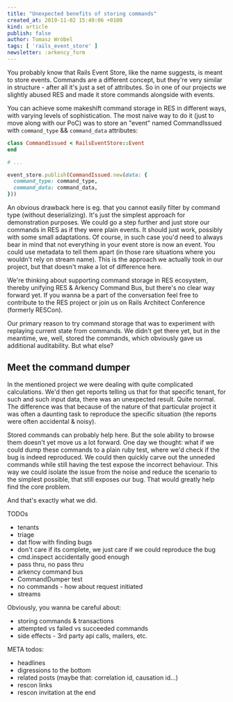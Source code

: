 ```yaml
---
title: "Unexpected benefits of storing commands"
created_at: 2019-11-02 15:49:06 +0100
kind: article
publish: false
author: Tomasz Wróbel
tags: [ 'rails_event_store' ]
newsletter: :arkency_form
---
```


You probably know that Rails Event Store, like the name suggests, is meant to store events. Commands are a different concept, but they're very similar in structure - after all it's just a set of attributes. So in one of our projects we slightly abused RES and made it store commands alongside with events.

<!-- more -->

You can achieve some makeshift command storage in RES in different ways, with varying levels of sophistication. The most naive way to do it (just to move along with our PoC) was to store an "event" named CommandIssued with `command_type` && `command_data` attributes:

```ruby
class CommandIssued < RailsEventStore::Event
end

# ...

event_store.publish(CommandIssued.new(data: {
  command_type: command_type,
  command_data: command_data,
}))
```

An obvious drawback here is eg. that you cannot easily filter by command type (without deserializing). It's just the simplest approach for demonstration purposes. We could go a step further and just store our commands in RES as if they were plain events. It should just work, possibly with some small adaptations. Of course, in such case you'd need to always bear in mind that not everything in your event store is now an event. You could use metadata to tell them apart (in those rare situations where you wouldn't rely on stream name). This is the approach we actually took in our project, but that doesn't make a lot of difference here.

We're thinking about supporting command storage in RES ecosystem, thereby unifying RES & Arkency Command Bus, but there's no clear way forward yet. If you wanna be a part of the conversation feel free to contribute to the RES project or join us on Rails Architect Conference (formerly RESCon).

Our primary reason to try command storage that was to experiment with replaying current state from commands. We didn't get there yet, but in the meantime, we, well, stored the commands, which obviously gave us additional auditability. But what else?

## Meet the command dumper

In the mentioned project we were dealing with quite complicated calculations. We'd then get reports telling us that for that specific tenant, for such and such input data, there was an unexpected result. Quite normal. The difference was that because of the nature of that particular project it was often a daunting task to reproduce the specific situation (the reports were often accidental & noisy).

Stored commands can probably help here. But the sole ability to browse them doesn't yet move us a lot forward. One day we thought: what if we could dump these commands to a plain ruby test, where we'd check if the bug is indeed reproduced. We could then quickly carve out the unneded commands while still having the test expose the incorrect behaviour. This way we could isolate the issue from the noise and reduce the scenario to the simplest possible, that still exposes our bug. That would greatly help find the core problem.

And that's exactly what we did.


TODOs

- tenants
- triage
- dat flow with finding bugs
- don't care if its complete, we just care if we could reproduce the bug
- cmd.inspect accidentally good enough
- pass thru, no pass thru
- arkency command bus
- CommandDumper test
- no commands - how about request initiated
- streams

Obviously, you wanna be careful about:

- storing commands & transactions
- attempted vs failed vs succeeded commands
- side effects - 3rd party api calls, mailers, etc.


META todos:

- headlines
- digressions to the bottom
- related posts (maybe that: correlation id, causation id...)
- rescon links
- rescon invitation at the end
